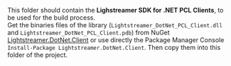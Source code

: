 This folder should contain the <b>Lighstreamer SDK for .NET PCL Clients</b>, to be used for the build process.<br>
Get the  binaries files of the library (`Lightstreamer_DotNet_PCL_Client.dll` and `Lightstreamer_DotNet_PCL_Client.pdb`) from NuGet [Lightstreamer.DotNet.Client](https://www.nuget.org/packages/Lightstreamer.DotNet.Client/) or use directly the Package Manager Console `Install-Package Lightstreamer.DotNet.Client`.
Then copy them into this folder of the project.
